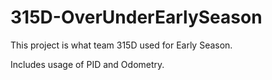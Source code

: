 # 315D-OverUnderEarlySeason

This project is what team 315D used for Early Season.

Includes usage of PID and Odometry.
